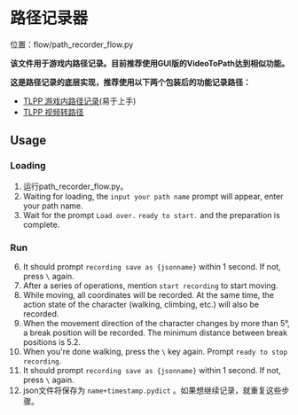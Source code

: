 # 路径记录器

位置：flow/path_recorder_flow.py

**该文件用于游戏内路径记录。目前推荐使用GUI版的VideoToPath达到相似功能。**

**这是路径记录的底层实现，推荐使用以下两个包装后的功能记录路径：**

- [TLPP 游戏内路径记录](record_path.md)(易于上手)
- [TLPP 视频转路径](video2path.md)

## Usage

### Loading

1. 运行path_recorder_flow.py。
2. Waiting for loading, the `input your path name` prompt will appear, enter your path name.
3. Wait for the prompt `Load over.` `ready to start.` and the preparation is complete.

### Run

06. It should prompt `recording save as {jsonname}` within 1 second. If not, press `\` again.
07. After a series of operations, mention `start recording` to start moving.
08. While moving, all coordinates will be recorded. At the same time, the action state of the character (walking, climbing, etc.) will also be recorded.
09. When the movement direction of the character changes by more than 5°, a break position will be recorded. The minimum distance between break positions is 5.2.
10. When you're done walking, press the `\` key again. Prompt `ready to stop recording`.
11. It should prompt `recording save as {jsonname}` within 1 second. If not, press `\` again.
12. json文件将保存为 `name+timestamp.pydict` 。如果想继续记录，就重复这些步骤。
